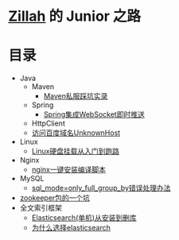 # [Zillah](http://leanote.zillasun.com) 的 Junior 之路


# 目录



* Java
  * Maven
    * [Maven私服踩坑实录](Maven私服踩坑实录.md)
  * Spring
    * [Spring集成WebSocket即时推送](Spring集成WebSocket即时推送.md)
  * HttpClient
  * [访问百度域名UnknownHost](访问百度域名UnknownHost.md)
* Linux
  * [Linux硬盘挂载从入门到跑路](Linux硬盘挂载从入门到跑路.md)
* Nginx
  * [nginx一键安装编译脚本](nginx一键安装编译脚本.md)
* MySQL
  * [sql_mode=only_full_group_by错误处理办法](sql_mode=only_full_group_by错误处理办法.md)
* [zookeeper包的一个坑](zookeeper包的一个坑.md)
* 全文索引框架
  * [Elasticsearch(单机)从安装到删库](Elasticsearch(单机)从安装到删库.md)
  * [为什么选择elasticsearch](为什么选择elasticsearch.md)
